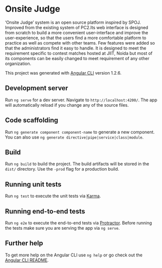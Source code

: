 # Onsite Judge

‘Onsite Judge’ system is an open source platform inspired by SPOJ. Improved from the existing system of PC2.Its web interface is designed from scratch to build a more convenient user-interface and improve the user-experience, so that the users find a more comfortable platform to practice as well as compete with other teams. Few features were added so that the administrators find it easy to handle. It is designed to meet the requirement specific to contest matches hosted at JIIT, Noida but most of its components can be easily changed to meet requirement of any other organization.

This project was generated with [Angular CLI](https://github.com/angular/angular-cli) version 1.2.6.

## Development server

Run `ng serve` for a dev server. Navigate to `http://localhost:4200/`. The app will automatically reload if you change any of the source files.

## Code scaffolding

Run `ng generate component component-name` to generate a new component. You can also use `ng generate directive|pipe|service|class|module`.

## Build

Run `ng build` to build the project. The build artifacts will be stored in the `dist/` directory. Use the `-prod` flag for a production build.

## Running unit tests

Run `ng test` to execute the unit tests via [Karma](https://karma-runner.github.io).

## Running end-to-end tests

Run `ng e2e` to execute the end-to-end tests via [Protractor](http://www.protractortest.org/).
Before running the tests make sure you are serving the app via `ng serve`.

## Further help

To get more help on the Angular CLI use `ng help` or go check out the [Angular CLI README](https://github.com/angular/angular-cli/blob/master/README.md).
